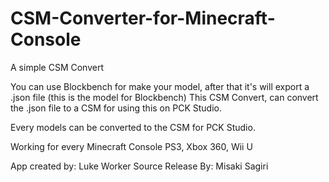 # CSM-Converter-for-Minecraft-Console

A simple CSM Convert

You can use Blockbench for make your model, after that it's will export a .json file (this is the model for Blockbench)
This CSM Convert, can convert the .json file to a CSM for using this on PCK Studio.

Every models can be converted to the CSM for PCK Studio.

Working for every Minecraft Console PS3, Xbox 360, Wii U

App created by: Luke Worker
Source Release By: Misaki Sagiri
